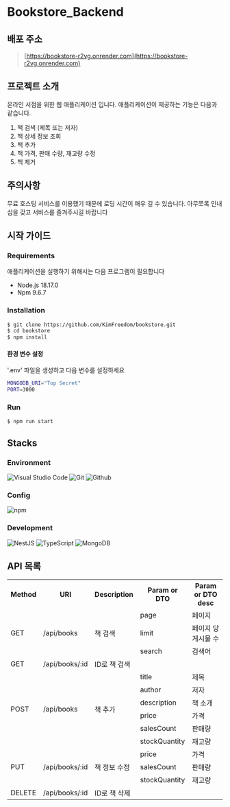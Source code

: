 # Bookstore_Backend

## 배포 주소
> [https://bookstore-r2vg.onrender.com](https://bookstore-r2vg.onrender.com)

## 프로젝트 소개

온라인 서점을 위한 웹 애플리케이션 입니다.
애플리케이션이 제공하는 기능은 다음과 같습니다.

1. 책 검색 (제목 또는 저자)
2. 책 상세 정보 조회
3. 책 추가
4. 책 가격, 판매 수량, 재고량 수정
5. 책 제거 

## 주의사항

무료 호스팅 서비스를 이용했기 때문에 로딩 시간이 매우 길 수 있습니다.
아무쪼록 인내심을 갖고 서비스를 즐겨주시길 바랍니다 

## 시작 가이드
### Requirements
애플리케이션을 실행하기 위해서는 다음 프로그램이 필요합니다

- Node.js 18.17.0
- Npm 9.6.7

### Installation
``` bash
$ git clone https://github.com/KimFreedom/bookstore.git
$ cd bookstore
$ npm install
```

#### 환경 변수 설정
'.env' 파일을 생성하고 다음 변수를 설정하세요
``` bash
MONGODB_URI="Top Secret"
PORT=3000
```

### Run
``` bash
$ npm run start
```

## Stacks

### Environment
![Visual Studio Code](https://img.shields.io/badge/Visual%20Studio%20Code-007ACC?style=for-the-badge&logo=Visual%20Studio%20Code&logoColor=white)
![Git](https://img.shields.io/badge/Git-F05032?style=for-the-badge&logo=Git&logoColor=white)
![Github](https://img.shields.io/badge/GitHub-181717?style=for-the-badge&logo=GitHub&logoColor=white)             

### Config
![npm](https://img.shields.io/badge/npm-CB3837?style=for-the-badge&logo=npm&logoColor=white)        

### Development
![NestJS](https://img.shields.io/badge/nestjs-%23E0234E.svg?style=for-the-badge&logo=nestjs&logoColor=white)
![TypeScript](https://img.shields.io/badge/typescript-%23007ACC.svg?style=for-the-badge&logo=typescript&logoColor=white)
![MongoDB](https://img.shields.io/badge/MongoDB-%234ea94b.svg?style=for-the-badge&logo=mongodb&logoColor=white)

## API 목록

<table style="border: 2px;">
    <tr>
        <th>Method</th>
        <th>URI</th>
        <th>Description</th>
        <th>Param or DTO</th>
        <th>Param or DTO desc</th>
    </th>
    <tr>
        <td rowspan="3">GET</td>
        <td rowspan="3">/api/books</td>
        <td rowspan="3">책 검색</td>
        <td>page</td>
        <td>페이지</td>
    </tr>
    <tr>
        <td>limit</td>
        <td>페이지 당 게시물 수</td>
    </tr>
    <tr>
        <td>search</td>
        <td>검색어</td>
    </tr>
    <tr>
        <td>GET</td>
        <td>/api/books/:id</td>
        <td>ID로 책 검색</td>
        <td></td>
        <td></td>
    </tr>
    <tr>
        <td rowspan="6">POST</td>
        <td rowspan="6">/api/books</td>
        <td rowspan="6">책 추가</td>
        <td>title</td>
        <td>제목</td>
    </tr>
    <tr>
        <td>author</td>
        <td>저자</td>
    </tr>
    <tr>
        <td>description</td>
        <td>책 소개</td>
    </tr>
    <tr>
        <td>price</td>
        <td>가격</td>
    </tr>
    <tr>
        <td>salesCount</td>
        <td>판매량</td>
    </tr>
    <tr>
        <td>stockQuantity</td>
        <td>재고량</td>
    </tr>
    <tr>
        <td rowspan="3">PUT</td>
        <td rowspan="3">/api/books/:id</td>
        <td rowspan="3">책 정보 수정</td>
        <td>price</td>
        <td>가격</td>
    </tr>
    <tr>
        <td>salesCount</td>
        <td>판매량</td>
    </tr>
    <tr>
        <td>stockQuantity</td>
        <td>재고량</td>
    </tr>
    <tr>
        <td>DELETE</td>
        <td>/api/books/:id</td>
        <td>ID로 책 삭제</td>
        <td></td>
        <td></td>
    </tr>
</table>
